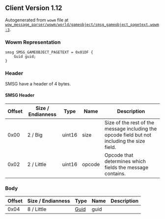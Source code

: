 ## Client Version 1.12

Autogenerated from `wowm` file at [`wow_message_parser/wowm/world/gameobject/smsg_gameobject_pagetext.wowm:3`](https://github.com/gtker/wow_messages/tree/main/wow_message_parser/wowm/world/gameobject/smsg_gameobject_pagetext.wowm#L3).

### Wowm Representation
```rust,ignore
smsg SMSG_GAMEOBJECT_PAGETEXT = 0x01DF {
    Guid guid;
}
```
### Header
SMSG have a header of 4 bytes.

#### SMSG Header
| Offset | Size / Endianness | Type   | Name   | Description |
| ------ | ----------------- | ------ | ------ | ----------- |
| 0x00   | 2 / Big           | uint16 | size   | Size of the rest of the message including the opcode field but not including the size field.|
| 0x02   | 2 / Little        | uint16 | opcode | Opcode that determines which fields the message contains.|
### Body
| Offset | Size / Endianness | Type | Name | Description |
| ------ | ----------------- | ---- | ---- | ----------- |
| 0x04 | 8 / Little | [Guid](../spec/packed-guid.md) | guid |  |
